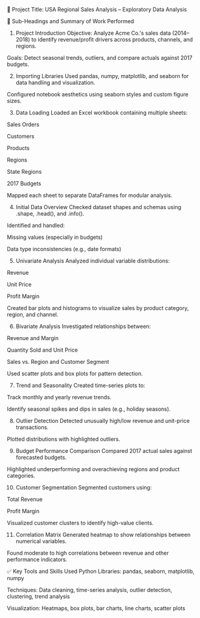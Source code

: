 📌 Project Title:
USA Regional Sales Analysis – Exploratory Data Analysis

📝 Sub-Headings and Summary of Work Performed
1. Project Introduction
Objective: Analyze Acme Co.'s sales data (2014–2018) to identify revenue/profit drivers across products, channels, and regions.

Goals: Detect seasonal trends, outliers, and compare actuals against 2017 budgets.

2. Importing Libraries
Used pandas, numpy, matplotlib, and seaborn for data handling and visualization.

Configured notebook aesthetics using seaborn styles and custom figure sizes.

3. Data Loading
Loaded an Excel workbook containing multiple sheets:

Sales Orders

Customers

Products

Regions

State Regions

2017 Budgets

Mapped each sheet to separate DataFrames for modular analysis.

4. Initial Data Overview
Checked dataset shapes and schemas using .shape, .head(), and .info().

Identified and handled:

Missing values (especially in budgets)

Data type inconsistencies (e.g., date formats)

5. Univariate Analysis
Analyzed individual variable distributions:

Revenue

Unit Price

Profit Margin

Created bar plots and histograms to visualize sales by product category, region, and channel.

6. Bivariate Analysis
Investigated relationships between:

Revenue and Margin

Quantity Sold and Unit Price

Sales vs. Region and Customer Segment

Used scatter plots and box plots for pattern detection.

7. Trend and Seasonality
Created time-series plots to:

Track monthly and yearly revenue trends.

Identify seasonal spikes and dips in sales (e.g., holiday seasons).

8. Outlier Detection
Detected unusually high/low revenue and unit-price transactions.

Plotted distributions with highlighted outliers.

9. Budget Performance Comparison
Compared 2017 actual sales against forecasted budgets.

Highlighted underperforming and overachieving regions and product categories.

10. Customer Segmentation
Segmented customers using:

Total Revenue

Profit Margin

Visualized customer clusters to identify high-value clients.

11. Correlation Matrix
Generated heatmap to show relationships between numerical variables.

Found moderate to high correlations between revenue and other performance indicators.

✅ Key Tools and Skills Used
Python Libraries: pandas, seaborn, matplotlib, numpy

Techniques: Data cleaning, time-series analysis, outlier detection, clustering, trend analysis

Visualization: Heatmaps, box plots, bar charts, line charts, scatter plots
